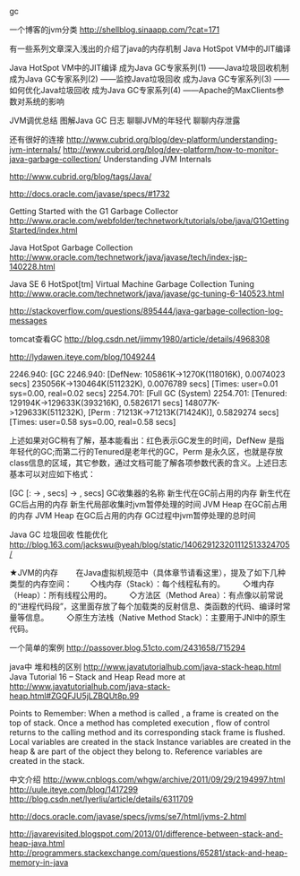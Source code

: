 gc

一个博客的jvm分类
http://shellblog.sinaapp.com/?cat=171

有一些系列文章深入浅出的介绍了java的内存机制
Java HotSpot VM中的JIT编译

Java HotSpot VM中的JIT编译
成为Java GC专家系列(1) ——Java垃圾回收机制
成为Java GC专家系列(2) ——监控Java垃圾回收
成为Java GC专家系列(3) ——如何优化Java垃圾回收
成为Java GC专家系列(4) ——Apache的MaxClients参数对系统的影响

JVM调优总结
图解Java GC 日志
聊聊JVM的年轻代
聊聊内存泄露

还有很好的连接
http://www.cubrid.org/blog/dev-platform/understanding-jvm-internals/
http://www.cubrid.org/blog/dev-platform/how-to-monitor-java-garbage-collection/
Understanding JVM Internals

http://www.cubrid.org/blog/tags/Java/


http://docs.oracle.com/javase/specs/#1732

Getting Started with the G1 Garbage Collector
http://www.oracle.com/webfolder/technetwork/tutorials/obe/java/G1GettingStarted/index.html

Java HotSpot Garbage Collection
http://www.oracle.com/technetwork/java/javase/tech/index-jsp-140228.html

Java SE 6 HotSpot[tm] Virtual Machine Garbage Collection Tuning
http://www.oracle.com/technetwork/java/javase/gc-tuning-6-140523.html


http://stackoverflow.com/questions/895444/java-garbage-collection-log-messages

tomcat查看GC
http://blog.csdn.net/jimmy1980/article/details/4968308


http://lydawen.iteye.com/blog/1049244

2246.940: [GC 2246.940: [DefNew: 105861K->1270K(118016K), 0.0074023 secs] 235056K->130464K(511232K), 0.0076789 secs] [Times: user=0.01 sys=0.00, real=0.02 secs] 
2254.701: [Full GC (System) 2254.701: [Tenured: 129194K->129633K(393216K), 0.5826171 secs] 148077K->129633K(511232K), [Perm : 71213K->71213K(71424K)], 0.5829274 secs] [Times: user=0.58 sys=0.00, real=0.58 secs]
 
上述如果对GC稍有了解，基本能看出：红色表示GC发生的时间，DefNew 是指年轻代的GC;而第二行的Tenured是老年代的GC，Perm 是永久区，也就是存放class信息的区域，其它参数，通过文档可能了解各项参数代表的含义。上述日志基本可以对应如下格式：
 
 [GC [<collector>: <starting occupancy1> -> <ending occupancy1>, <pause time1> secs] <starting occupancy3> -> <ending occupancy3>, <pause time3> secs]
<collector>                      GC收集器的名称
<starting occupancy1>    新生代在GC前占用的内存
<ending occupancy1>     新生代在GC后占用的内存
<pause time1>                 新生代局部收集时jvm暂停处理的时间
<starting occupancy3>    JVM Heap 在GC前占用的内存
<ending occupancy3>     JVM Heap 在GC后占用的内存
 <pause time3>                GC过程中jvm暂停处理的总时间

Java GC 垃圾回收 性能优化  
http://blog.163.com/jackswu@yeah/blog/static/140629123201112513324705/

★JVM的内存 
　　在Java虚拟机规范中（具体章节请看这里），提及了如下几种类型的内存空间：
　　◇栈内存（Stack）：每个线程私有的。
　　◇堆内存（Heap）：所有线程公用的。
　　◇方法区（Method Area）：有点像以前常说的“进程代码段”，这里面存放了每个加载类的反射信息、类函数的代码、编译时常量等信息。
　　◇原生方法栈（Native Method Stack）：主要用于JNI中的原生代码。

一个简单的案例
http://passover.blog.51cto.com/2431658/715294


java中 堆和栈的区别
http://www.javatutorialhub.com/java-stack-heap.html
Java Tutorial 16 – Stack and Heap
Read more at http://www.javatutorialhub.com/java-stack-heap.html#ZGQFJU5jLZBQUt8p.99

Points to Remember:
When a method is called , a frame is created on the top of stack.
Once a method has completed execution , flow of control returns to the calling method and its corresponding stack frame is flushed.
Local variables are created in the stack
Instance variables are created in the heap & are part of the object they belong to.
Reference variables are created in the stack.

中文介绍
http://www.cnblogs.com/whgw/archive/2011/09/29/2194997.html
http://uule.iteye.com/blog/1417299
http://blog.csdn.net/lyerliu/article/details/6311709



http://docs.oracle.com/javase/specs/jvms/se7/html/jvms-2.html

http://javarevisited.blogspot.com/2013/01/difference-between-stack-and-heap-java.html
http://programmers.stackexchange.com/questions/65281/stack-and-heap-memory-in-java


